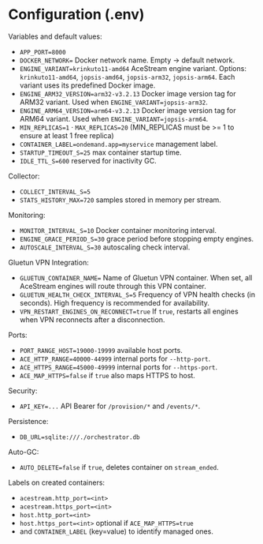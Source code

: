 # Configuration (.env)

Variables and default values:

- `APP_PORT=8000`
- `DOCKER_NETWORK=` Docker network name. Empty → default network.
- `ENGINE_VARIANT=krinkuto11-amd64` AceStream engine variant. Options: `krinkuto11-amd64`, `jopsis-amd64`, `jopsis-arm32`, `jopsis-arm64`. Each variant uses its predefined Docker image.
- `ENGINE_ARM32_VERSION=arm32-v3.2.13` Docker image version tag for ARM32 variant. Used when `ENGINE_VARIANT=jopsis-arm32`.
- `ENGINE_ARM64_VERSION=arm64-v3.2.13` Docker image version tag for ARM64 variant. Used when `ENGINE_VARIANT=jopsis-arm64`.
- `MIN_REPLICAS=1` · `MAX_REPLICAS=20` (MIN_REPLICAS must be >= 1 to ensure at least 1 free replica)
- `CONTAINER_LABEL=ondemand.app=myservice` management label.
- `STARTUP_TIMEOUT_S=25` max container startup time.
- `IDLE_TTL_S=600` reserved for inactivity GC.

Collector:
- `COLLECT_INTERVAL_S=5`
- `STATS_HISTORY_MAX=720` samples stored in memory per stream.

Monitoring:
- `MONITOR_INTERVAL_S=10` Docker container monitoring interval.
- `ENGINE_GRACE_PERIOD_S=30` grace period before stopping empty engines.
- `AUTOSCALE_INTERVAL_S=30` autoscaling check interval.

Gluetun VPN Integration:
- `GLUETUN_CONTAINER_NAME=` Name of Gluetun VPN container. When set, all AceStream engines will route through this VPN container.
- `GLUETUN_HEALTH_CHECK_INTERVAL_S=5` Frequency of VPN health checks (in seconds). High frequency is recommended for availability.
- `VPN_RESTART_ENGINES_ON_RECONNECT=true` If `true`, restarts all engines when VPN reconnects after a disconnection.

Ports:
- `PORT_RANGE_HOST=19000-19999` available host ports.
- `ACE_HTTP_RANGE=40000-44999` internal ports for `--http-port`.
- `ACE_HTTPS_RANGE=45000-49999` internal ports for `--https-port`.
- `ACE_MAP_HTTPS=false` if `true` also maps HTTPS to host.

Security:
- `API_KEY=...` API Bearer for `/provision/*` and `/events/*`.

Persistence:
- `DB_URL=sqlite:///./orchestrator.db`

Auto-GC:
- `AUTO_DELETE=false` if `true`, deletes container on `stream_ended`.

Labels on created containers:
- `acestream.http_port=<int>`
- `acestream.https_port=<int>`
- `host.http_port=<int>`
- `host.https_port=<int>` optional if `ACE_MAP_HTTPS=true`
- and `CONTAINER_LABEL` (key=value) to identify managed ones.

